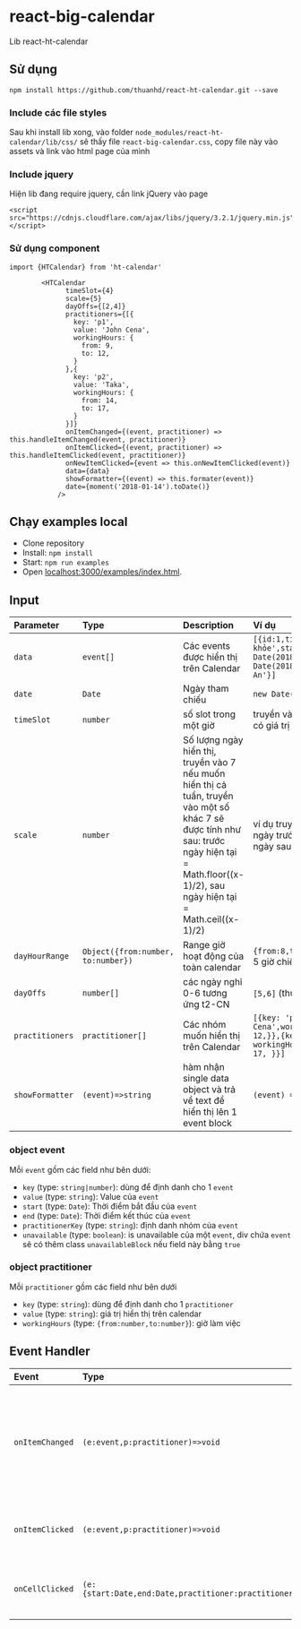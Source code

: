 react-big-calendar
========================

Lib react-ht-calendar

## Sử dụng
```
npm install https://github.com/thuanhd/react-ht-calendar.git --save
```
### Include các file styles

Sau khi install lib xong, vào folder `node_modules/react-ht-calendar/lib/css/` sẽ thấy file `react-big-calendar.css`, copy file này vào assets và link vào html page của mình

### Include jquery

Hiện lib đang require jquery, cần link jQuery vào page
```
<script src="https://cdnjs.cloudflare.com/ajax/libs/jquery/3.2.1/jquery.min.js"></script>
```
### Sử dụng component
```
import {HTCalendar} from 'ht-calendar'
```
```
        <HTCalendar
              timeSlot={4}
              scale={5}
              dayOffs={[2,4]}
              practitioners={[{
                key: 'p1',
                value: 'John Cena',
                workingHours: {
                  from: 9,
                  to: 12,
                }
              },{
                key: 'p2',
                value: 'Taka',
                workingHours: {
                  from: 14,
                  to: 17,
                }
              }]}
              onItemChanged={(event, practitioner) => this.handleItemChanged(event, practitioner)}
              onItemClicked={(event, practitioner) => this.handleItemClicked(event, practitioner)}
              onNewItemClicked={event => this.onNewItemClicked(event)}
              data={data}
              showFormatter={(event) => this.formater(event)}
              date={moment('2018-01-14').toDate()}
            />
```

## Chạy examples local

* Clone repository
* Install: `npm install`
* Start: `npm run examples`
* Open [localhost:3000/examples/index.html](http://localhost:3000/examples/index.html).

## Input


| Parameter | Type | Description | Ví dụ |
|:---|:---|:---|:---|
| `data` | `event[]` | Các events được hiển thị trên Calendar | `[{id:1,title:'Khám sức khỏe',start: new Date(2018,0,1,10,30,0),end: new Date(2018,0,1,12,45,0),group:'Mr An'}]` |
| `date` | `Date` | Ngày tham chiếu | `new Date()` |
| `timeSlot` | `number` | số slot trong một giờ | truyền vào `5` slots thì mỗi slot sẽ có giá trị là 12 phút |
| `scale` | `number` | Số lượng ngày hiển thị, truyền vào 7 nếu muốn hiển thị cả tuần, truyền vào một số khác 7 sẽ được tính như sau: trước ngày hiện tại = Math.floor((x-1)/2), sau ngày hiện tại = Math.ceil((x-1)/2) | ví dụ truyền vào `4` thì hiển thị 1 ngày trước, ngày hiện tại và 2 ngày sau |
| `dayHourRange` | `Object({from:number, to:number})` | Range giờ hoạt động của toàn calendar | `{from:8,to:17}` từ 8 giờ sáng đến 5 giờ chiều |
| `dayOffs` | `number[]` | các ngày nghỉ 0-6 tương ứng t2-CN | `[5,6]` (thứ 7 và chủ nhật) |
| `practitioners` | `practitioner[]` | Các nhóm muốn hiển thị trên Calendar | `[{key: 'p1',value: 'John Cena',workingHours: {from: 9,to: 12,}},{key: 'p2',value: 'Taka', workingHours: { from: 14, to: 17, }}]` |
| `showFormatter` | `(event)=>string` | hàm nhận single data object và trả về text để hiển thị lên 1 event block  | `(event) => event.value` |



### object event

Mỗi `event` gồm các field như bên dưới:
 * `key` (type: `string|number`): dùng để định danh cho 1 `event`
 * `value` (type: `string`): Value của `event`
 * `start` (type: `Date`): Thời điểm bắt đầu của `event`
 * `end` (type: `Date`): Thời điểm kết thúc của `event`
 * `practitionerKey` (type: `string`): định danh nhóm của `event`
 * `unavailable` (type: `boolean`): is unavailable của một `event`, div chứa `event` sẽ có thêm class `unavailableBlock` nếu field này bằng `true`
 
 ### object practitioner
 
 Mỗi `practitioner` gồm các field như bên dưới
 * `key` (type: `string`): dùng để định danh cho 1 `practitioner`
 * `value` (type: `string`): giá trị hiển thị trên calendar
 * `workingHours` (type: `{from:number,to:number}`): giờ làm việc

## Event Handler

| Event | Type | Description |
|:---|:---|:---|
| `onItemChanged` | `(e:event,p:practitioner)=>void` | Sự kiện trả ra khi một `event` trên calendar được thay đổi (ví dụ khi kéo thả `event`, khi resize `event`) |
| `onItemClicked` | `(e:event,p:practitioner)=>void` | Sự kiện trả ra khi một `event` trên calendar được click |
| `onCellClicked` | `(e:{start:Date,end:Date,practitioner:practitioner})=>void` | Sự kiện trả ra khi một `cell` trên calendar được click |


